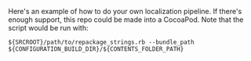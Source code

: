 Here's an example of how to do your own localization pipeline. If there's enough support, this repo could be made into a CocoaPod. Note that the script would be run with:

```
${SRCROOT}/path/to/repackage_strings.rb --bundle_path ${CONFIGURATION_BUILD_DIR}/${CONTENTS_FOLDER_PATH}
```
